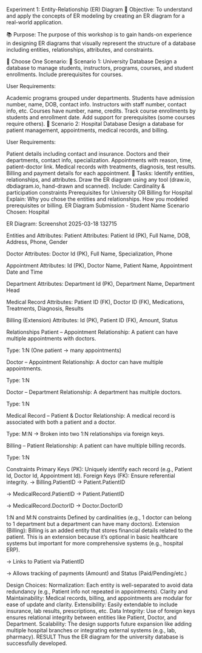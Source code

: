 Experiment 1: Entity-Relationship (ER) Diagram
🎯 Objective:
To understand and apply the concepts of ER modeling by creating an ER diagram for a real-world application.

📚 Purpose:
The purpose of this workshop is to gain hands-on experience in designing ER diagrams that visually represent the structure of a database including entities, relationships, attributes, and constraints.

🧪 Choose One Scenario:
🔹 Scenario 1: University Database
Design a database to manage students, instructors, programs, courses, and student enrollments. Include prerequisites for courses.

User Requirements:

Academic programs grouped under departments.
Students have admission number, name, DOB, contact info.
Instructors with staff number, contact info, etc.
Courses have number, name, credits.
Track course enrollments by students and enrollment date.
Add support for prerequisites (some courses require others).
🔹 Scenario 2: Hospital Database
Design a database for patient management, appointments, medical records, and billing.

User Requirements:

Patient details including contact and insurance.
Doctors and their departments, contact info, specialization.
Appointments with reason, time, patient-doctor link.
Medical records with treatments, diagnosis, test results.
Billing and payment details for each appointment.
📝 Tasks:
Identify entities, relationships, and attributes.
Draw the ER diagram using any tool (draw.io, dbdiagram.io, hand-drawn and scanned).
Include:
Cardinality & participation constraints
Prerequisites for University OR Billing for Hospital
Explain:
Why you chose the entities and relationships.
How you modeled prerequisites or billing.
ER Diagram Submission - Student Name
Scenario Chosen:
Hospital

ER Diagram:
Screenshot 2025-03-18 132715

Entities and Attributes:
Patient
Attributes: Patient Id (PK), Full Name, DOB, Address, Phone, Gender

Doctor
Attributes: Doctor Id (PK), Full Name, Specialization, Phone

Appointment
Attributes: Id (PK), Doctor Name, Patient Name, Appointment Date and Time

Department
Attributes: Department Id (PK), Department Name, Department Head

Medical Record
Attributes: Patient ID (FK), Doctor ID (FK), Medications, Treatments, Diagnosis, Results

Billing (Extension)
Attributes: Id (PK), Patient ID (FK), Amount, Status

Relationships
Patient – Appointment
Relationship: A patient can have multiple appointments with doctors.

Type: 1:N (One patient → many appointments)

Doctor – Appointment
Relationship: A doctor can have multiple appointments.

Type: 1:N

Doctor – Department
Relationship: A department has multiple doctors.

Type: 1:N

Medical Record – Patient & Doctor
Relationship: A medical record is associated with both a patient and a doctor.

Type: M:N → Broken into two 1:N relationships via foreign keys.

Billing – Patient
Relationship: A patient can have multiple billing records.

Type: 1:N

Constraints
Primary Keys (PK):
Uniquely identify each record (e.g., Patient Id, Doctor Id, Appointment Id).
Foreign Keys (FK):
Ensure referential integrity.
-> Billing.PatientID → Patient.PatientID

-> MedicalRecord.PatientID → Patient.PatientID

-> MedicalRecord.DoctorID → Doctor.DoctorID

1:N and M:N constraints
Defined by cardinalities (e.g., 1 doctor can belong to 1 department but a department can have many doctors).
Extension (Billing):
Billing is an added entity that stores financial details related to the patient. This is an extension because it’s optional in basic healthcare systems but important for more comprehensive systems (e.g., hospital ERP).

-> Links to Patient via PatientID

-> Allows tracking of payments (Amount) and Status (Paid/Pending/etc.)

Design Choices:
Normalization:
Each entity is well-separated to avoid data redundancy (e.g., Patient info not repeated in appointments).
Clarity and Maintainability:
Medical records, billing, and appointments are modular for ease of update and clarity.
Extensibility:
Easily extendable to include insurance, lab results, prescriptions, etc.
Data Integrity:
Use of foreign keys ensures relational integrity between entities like Patient, Doctor, and Department.
Scalability:
The design supports future expansion like adding multiple hospital branches or integrating external systems (e.g., lab, pharmacy).
RESULT
Thus the ER diagram for the university database is successfully developed.
